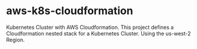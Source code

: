 # aws-k8s-cloudformation
Kubernetes Cluster with AWS Cloudformation.
This project defines a Cloudformation nested stack for a Kubernetes Cluster. Using the us-west-2 Region.
